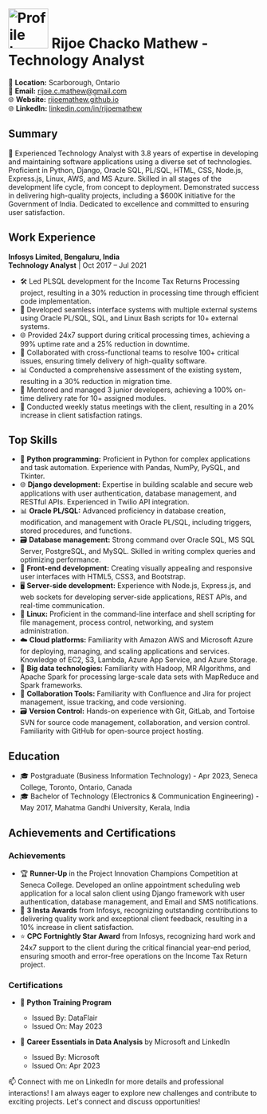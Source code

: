 # <img src="https://avatars.githubusercontent.com/u/17834899?s=400&u=93ef575f326b726530e3d7a511c5dc6978945f7e&v=4" alt="Profile Image" width="80"> Rijoe Chacko Mathew - Technology Analyst

📍 **Location:** Scarborough, Ontario  
📧 **Email:** rijoe.c.mathew@gmail.com  
🌐 **Website:** [rijoemathew.github.io](https://rijoemathew.pythonanywhere.com)  
🌐 **LinkedIn:** [linkedin.com/in/rijoemathew](https:linkedin.com/in/rijoemathew)

## Summary

🚀 Experienced Technology Analyst with 3.8 years of expertise in developing and maintaining software applications using a diverse set of technologies. Proficient in Python, Django, Oracle SQL, PL/SQL, HTML, CSS, Node.js, Express.js, Linux, AWS, and MS Azure. Skilled in all stages of the development life cycle, from concept to deployment. Demonstrated success in delivering high-quality projects, including a $600K initiative for the Government of India. Dedicated to excellence and committed to ensuring user satisfaction.

## Work Experience

**Infosys Limited, Bengaluru, India**  
**Technology Analyst** | Oct 2017 – Jul 2021

- 🛠️ Led PLSQL development for the Income Tax Returns Processing project, resulting in a 30% reduction in processing time through efficient code implementation.
- 🔄 Developed seamless interface systems with multiple external systems using Oracle PL/SQL, SQL, and Linux Bash scripts for 10+ external systems.
- 🌐 Provided 24x7 support during critical processing times, achieving a 99% uptime rate and a 25% reduction in downtime.
- 🤝 Collaborated with cross-functional teams to resolve 100+ critical issues, ensuring timely delivery of high-quality software.
- 📊 Conducted a comprehensive assessment of the existing system, resulting in a 30% reduction in migration time.
- 👥 Mentored and managed 3 junior developers, achieving a 100% on-time delivery rate for 10+ assigned modules.
- 📆 Conducted weekly status meetings with the client, resulting in a 20% increase in client satisfaction ratings.

## Top Skills

- 🐍 **Python programming:** Proficient in Python for complex applications and task automation. Experience with Pandas, NumPy, PySQL, and Tkinter.
- 🌐 **Django development:** Expertise in building scalable and secure web applications with user authentication, database management, and RESTful APIs. Experienced in Twilio API integration.
- 📊 **Oracle PL/SQL:** Advanced proficiency in database creation, modification, and management with Oracle PL/SQL, including triggers, stored procedures, and functions.
- 🗃️ **Database management:** Strong command over Oracle SQL, MS SQL Server, PostgreSQL, and MySQL. Skilled in writing complex queries and optimizing performance.
- 🎨 **Front-end development:** Creating visually appealing and responsive user interfaces with HTML5, CSS3, and Bootstrap.
- 🖥️ **Server-side development:** Experience with Node.js, Express.js, and web sockets for developing server-side applications, REST APIs, and real-time communication.
- 🐧 **Linux:** Proficient in the command-line interface and shell scripting for file management, process control, networking, and system administration.
- ☁️ **Cloud platforms:** Familiarity with Amazon AWS and Microsoft Azure for deploying, managing, and scaling applications and services. Knowledge of EC2, S3, Lambda, Azure App Service, and Azure Storage.
- 🔄 **Big data technologies:** Familiarity with Hadoop, MR Algorithms, and Apache Spark for processing large-scale data sets with MapReduce and Spark frameworks.
- 🤝 **Collaboration Tools:** Familiarity with Confluence and Jira for project management, issue tracking, and code versioning.
- 🗃️ **Version Control:** Hands-on experience with Git, GitLab, and Tortoise SVN for source code management, collaboration, and version control. Familiarity with GitHub for open-source project hosting.

## Education

- 🎓 Postgraduate (Business Information Technology) - Apr 2023, Seneca College, Toronto, Ontario, Canada
- 🎓 Bachelor of Technology (Electronics & Communication Engineering) - May 2017, Mahatma Gandhi University, Kerala, India

## Achievements and Certifications

### Achievements

- 🏆 **Runner-Up** in the Project Innovation Champions Competition at Seneca College. Developed an online appointment scheduling web application for a local salon client using Django framework with user authentication, database management, and Email and SMS notifications.
- 🏅 **3 Insta Awards** from Infosys, recognizing outstanding contributions to delivering quality work and exceptional client feedback, resulting in a 10% increase in client satisfaction.
- ⭐ **CPC Fortnightly Star Award** from Infosys, recognizing hard work and 24x7 support to the client during the critical financial year-end period, ensuring smooth and error-free operations on the Income Tax Return project.

### Certifications

- 📜 **Python Training Program**
  - Issued By: DataFlair
  - Issued On: May 2023

- 📜 **Career Essentials in Data Analysis** by Microsoft and LinkedIn
  - Issued By: Microsoft
  - Issued On: Apr 2023

📫 Connect with me on LinkedIn for more details and professional interactions! I am always eager to explore new challenges and contribute to exciting projects. Let's connect and discuss opportunities!
